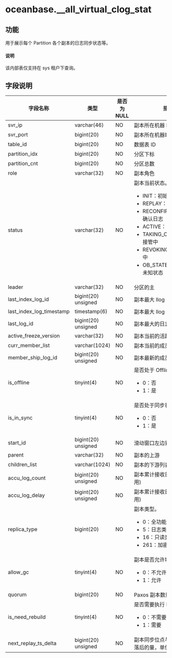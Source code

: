 # oceanbase.__all_virtual_clog_stat

## 功能

用于展示每个 Partition 各个副本的日志同步状态等。

<main id="notice" type='explain'>
  <h4>说明</h4>
  <p> 该内部表仅支持在 sys 租户下查询。</p>
</main>

## 字段说明

| 字段名称 | 类型 | 是否为 NULL | 描述 |
| --- | --- | --- | --- |
| svr_ip | varchar(46) | NO | 副本所在机器 IP 地址 |
| svr_port | bigint(20) | NO | 副本所在机器端口 |
| table_id | bigint(20) | NO | 数据表 ID |
| partition_idx | bigint(20) | NO | 分区下标 |
| partition_cnt | bigint(20) | NO | 分区总数 |
| role | varchar(32) | NO | 副本角色 |
| status | varchar(32) | NO | 副本当前状态。<ul><li> INIT：初始化</li><li> REPLAY：回放 </li><li> RECONFIRM：leader 重确认日志 </li><li> ACTIVE： 活跃</li><li> TAKING_OVER：leader 接管中</li><li> REVOKING: leader 卸任中</li><li> OB_STATE_UNKNOWN： 未知状态 </li><ul>    |
| leader | varchar(32) | NO | 分区的主 |
| last_index_log_id | bigint(20) unsigned | NO | 副本最大 Ilog 日志 ID |
| last_index_log_timestamp | timestamp(6) | NO | 副本最大 Ilog 日志的时间戳 |
| last_log_id | bigint(20) unsigned | NO | 副本最大的日志 ID |
| active_freeze_version | varchar(32) | NO | 副本当前的活跃版本号 |
| curr_member_list | varchar(1024) | NO | 副本当前的成员列表 |
| member_ship_log_id | bigint(20) unsigned | NO | 副本最新的成员变更日志 ID |
| is_offline | tinyint(4) | NO | 是否处于 Offline 状态。<ul><li> 0：否 </li><li> 1：是 </li></ul> |
| is_in_sync | tinyint(4) | NO | 是否处于同步状态。<ul><li> 0：否 </li><li> 1：是 </li></ul> |
| start_id | bigint(20) unsigned | NO | 滑动窗口左边界日志 ID |
| parent | varchar(32) | NO | 副本的上游 |
| children_list | varchar(1024) | NO | 副本的下游列表 |
| accu_log_count | bigint(20) unsigned | NO | 副本累计接收日志数量(已弃用) |
| accu_log_delay | bigint(20) unsigned | NO | 副本累计接收日志的延迟(已弃用) |
| replica_type | bigint(20) | NO | 副本类型。<ul><li> 0：全功能型副本 </li><li> 5：日志类型副本 </li><li> 16：只读类型副本 </li><li> 261：加密投票型副本 </li></ul> |
| allow_gc | tinyint(4) | NO | 副本是否允许垃圾回收。<ul><li> 0：不允许</li><li> 1：允许  </li></ul> |
| quorum | bigint(20) | NO |  Paxos 副本数量   |
| is_need_rebuild | tinyint(4) | NO |  是否需要执行 Rebuild。<ul><li>0：不需要</li><li> 1：需要  </li></ul> |
| next_replay_ts_delta | bigint(20) unsigned | NO | 副本同步位点与当前时间相比落后的量，单位为微秒 |
